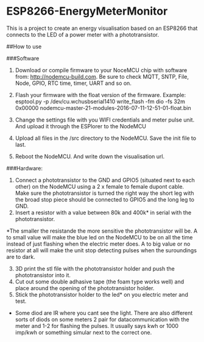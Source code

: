 # ESP8266-EnergyMeterMonitor
This is a project to create an energy visualisation based on an ESP8266 that connects to the LED of a power meter with a phototransistor.

##How to use

###Software

1. Download or compile firmware to your NoceMCU chip with software from: http://nodemcu-build.com. Be sure to check MQTT, SNTP, File, Node, GPIO, RTC time, timer, UART and so on.

2. Flash your firmware with the float version of the firmware. Example: esptool.py -p /dev/cu.wchusbserial1410 write_flash -fm dio -fs 32m 0x00000 nodemcu-master-21-modules-2016-07-11-12-51-01-float.bin 

3. Change the settings file with you WIFI credentials and meter pulse unit. And upload it through the ESPlorer to the NodeMCU

4. Upload all files in the /src directory to the NodeMCU. Save the init file to last.

5. Reboot the NodeMCU. And write down the visualisation url.

###Hardware:

1. Connect a phototransistor to the GND and GPIO5  (situated next to each other) on the NodeMCU using a 2 x female to female dupont cable. Make sure the phototransistor is turned the right way the short leg with the broad stop piece should be connected to GPIO5 and the long leg to GND.
2. Insert a resistor with a value between 80k and 400k* in serial with the phototransistor.  

*The smaller the resistande the more sensitive the phototransistor will be. A to small value will make the blue led on the NodeMCU to be on all the time instead of just flashing when the electric meter does. A to big value or no resistor at all will make the unit stop detecting pulses when the suroundings are to dark. 

3. 3D print the stl file with the phototransistor holder and push the phototransistor into it. 
4. Cut out some double adhasive tape (the foam type works well) and place around the opening of the phototransistor holder. 
5. Stick the phototransistor holder to the led* on you electric meter and test. 

* Some diod are IR where you cant see the light. There are also different sorts of diods on some meters 2 pair for datacommunication with the meter and 1-2 for flashing the pulses. It usually says kwh or 1000 imp/kwh or something simular next to the correct one. 





